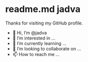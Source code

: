 # readme.md jadva

Thanks for visiting my GitHub profile. 

- 👋 Hi, I’m @jadva
- 👀 I’m interested in ...
- 🌱 I’m currently learning ...
- 💞️ I’m looking to collaborate on ...
- 📫 How to reach me ...

<!---
jadva/jadva is a ✨ special ✨ repository because its `README.md` (this file) appears on your GitHub profile.
You can click the Preview link to take a look at your changes.
--->
